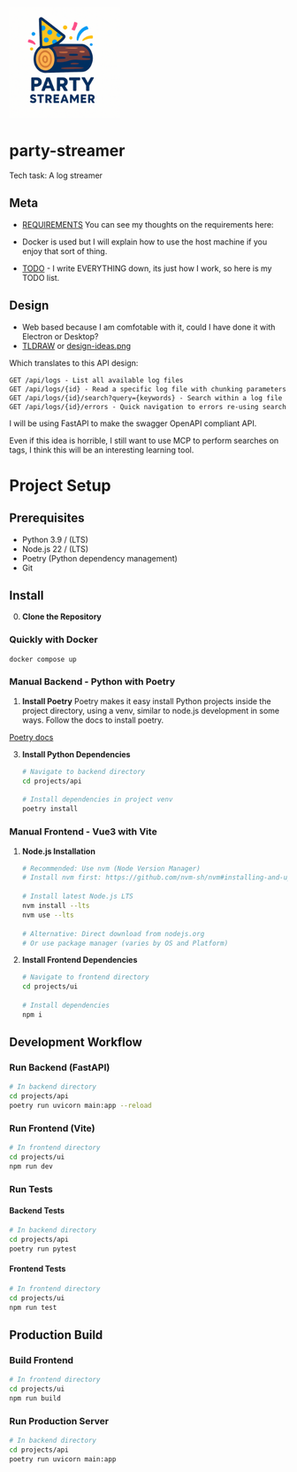 <centre>
    <img width='200px' src='./silly-logo.png' alt='A really daft logo that made me smile'/>
</centre>

# party-streamer
Tech task: A log streamer

## Meta
- [REQUIREMENTS](https://docs.google.com/document/d/18aRtOHwuJSL__AJGflHzg5oI9aoNk-EUYPuvzbJDI7A/edit?tab=t.0) You can see my thoughts on the requirements here:

- Docker is used but I will explain how to use the host machine if you enjoy that sort of thing.
- [TODO](./TODO.md) - I write EVERYTHING down, its just how I work, so here is my TODO list.

## Design
- Web based because I am comfotable with it, could I have done it with Electron or Desktop?
- [TLDRAW](https://www.tldraw.com/p/CL5z-LoIRzng-31hCtqfk?d=v-64.443.1744.1168.page) or [design-ideas.png](./design-ideas.png)

Which translates to this API design:
```
GET /api/logs - List all available log files
GET /api/logs/{id} - Read a specific log file with chunking parameters
GET /api/logs/{id}/search?query={keywords} - Search within a log file
GET /api/logs/{id}/errors - Quick navigation to errors re-using search
```

I will be using FastAPI to make the swagger OpenAPI compliant API.

Even if this idea is horrible, I still want to use MCP to perform searches on tags, I think this will be an interesting learning tool.

# Project Setup

## Prerequisites
- Python 3.9 / (LTS) 
- Node.js 22 / (LTS) 
- Poetry (Python dependency management)
- Git

## Install
0. **Clone the Repository**

### Quickly with Docker
```sh
docker compose up
```

### Manual Backend - Python with Poetry

1. **Install Poetry**
Poetry makes it easy install Python projects inside the project directory, using a venv, similar to node.js development in some ways. Follow the docs to install poetry.

[Poetry docs](https://python-poetry.org/docs/)

3. **Install Python Dependencies**
   ```bash
   # Navigate to backend directory
   cd projects/api

   # Install dependencies in project venv
   poetry install
   ```

### Manual Frontend - Vue3 with Vite

1. **Node.js Installation**
   ```bash
   # Recommended: Use nvm (Node Version Manager)
   # Install nvm first: https://github.com/nvm-sh/nvm#installing-and-updating
   
   # Install latest Node.js LTS
   nvm install --lts
   nvm use --lts

   # Alternative: Direct download from nodejs.org
   # Or use package manager (varies by OS and Platform)
   ```

2. **Install Frontend Dependencies**
   ```bash
   # Navigate to frontend directory
   cd projects/ui

   # Install dependencies
   npm i
   ```

## Development Workflow

### Run Backend (FastAPI)
```bash
# In backend directory
cd projects/api
poetry run uvicorn main:app --reload
```

### Run Frontend (Vite)
```bash
# In frontend directory
cd projects/ui
npm run dev
```

### Run Tests

#### Backend Tests
```bash
# In backend directory
cd projects/api
poetry run pytest
```

#### Frontend Tests
```bash
# In frontend directory
cd projects/ui
npm run test
```

## Production Build

### Build Frontend
```bash
# In frontend directory
cd projects/ui
npm run build
```

### Run Production Server
```bash
# In backend directory
cd projects/api
poetry run uvicorn main:app
```